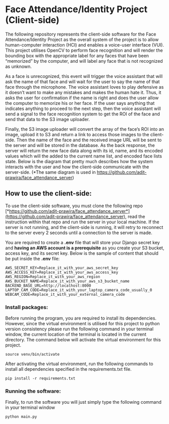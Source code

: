 # Face Attendance/Identity Project (Client-side)

The following repository represents the client-side software for the Face Attendance/Identity Project as the overall system of the project is to allow human-computer interaction (HCI) and enables a voice-user interface (VUI). This project utilises OpenCV to perform face recognition and will render the bounding box with the appropriate label for any faces that have been “memorized” by the computer, and will label any face that is not recognized as unknown. 

As a face is unrecognized, this event will trigger the voice assistant that will ask the name of that face and will wait for the user to say the name of that face through the microphone. The voice assistant loves to play defensive as it doesn’t want to make any mistakes and makes the human hate it. Thus, it asks the user for confirmation if the name is right and does the user allow the computer to memorize his or her face. If the user says anything that indicates anything to proceed to the next step, then the voice assistant will send a signal to the face recognition system to get the ROI of the face and send that data to the S3 image uploader.

Finally, the S3 image uploader will convert the array of the face’s ROI into an image, upload it to S3 and return a link to access those images to the client-side. Then the name of the face and the received image URL will be sent to the server and will be stored in the database. As the back response, the server will return the new face data along with its id, name, and its encoded values which will the added to the current name list, and encoded face lists state.
Below is the diagram that pretty much describes how the system interacts with the user and how the client-side communicate with the server-side. (*The same diagram is used in https://github.com/adit-prawira/face_attendance_server)



## How to use the client-side:

To use the client-side software, you must clone the following repo  [*https://github.com/adit-prawira/face_attendance_server*](https://github.com/adit-prawira/face_attendance_server), read the instruction within that repo and run the server in your local machine. If the server is not running, and the client-side is running, it will retry to reconnect to the server every 2 seconds until a connection to the server is made. 

You are required to create a **.env** file that will store your Django secret key and **having an AWS account is a prerequisite** as you create your S3 bucket, access key, and its secret key. Below is the sample of content that should be put inside the **.env** file:

```
AWS_SECRET_KEY=Replace_it_with_your_aws_secret_key
AWS_ACCESS_KEY=Replace_it_with_your_aws_access_key
AWS_REGION=Replace_it_with_your_aws_region
AWS_BUCKET_NAME=Replace_it_with_your_aws_s3_bucket_name
BACKEND_BASE_URL=http://localhost:8000
LAPTOP_CAM_CODE=Replace_it_with_your_laptop_camera_code_usually_0
WEBCAM_CODE=Replace_it_with_your_external_camera_code
```

### Install packages:

Before running the program, you are required to install its dependencies. However, since the virtual environment is utilised for this project to python version consistency please run the following command in your terminal window, the current location of the terminal is located in the current directory.  The command below will activate the virtual environment for this project.

```
source venv/bin/activate
```

After activating the virtual environment, run the following commands to install all dependencies specified in the requirements.txt file.

```
pip install -r requirements.txt
```

### Running the software:

Finally, to run the software you will just simply type the following command in your terminal window

```
python main.py
```

